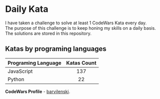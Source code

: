 # Daily Kata

I have taken a challenge to solve at least 1 CodeWars Kata every day.  
The purpose of this challenge is to keep honing my skills on a daily basis.  
The solutions are stored in this repository.

## Katas by programing languages

| Programing Language | Katas Count |
| ------------------- | :---------: |
| JavaScript          |         137 |
| Python              |          22 |


**CodeWars Profile** - [barvilenski](https://www.codewars.com/users/vbarv24).
